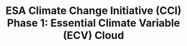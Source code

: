 ---
title: 'ESA Climate Change Initiative (CCI) Phase 1: Essential Climate Variable (ECV) Cloud'
logo: 'esa.webp'
pi: ''
uvpi: ''
years: '2010-2013'
website: 'http://www.esa-cci.org/'
funding_source: 'ESA'
role: ''
project_type: ''
partners: []
---
